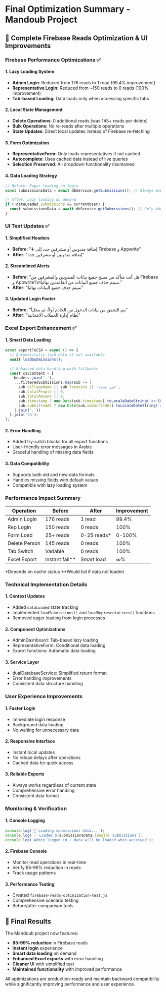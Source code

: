 # Final Optimization Summary - Mandoub Project

## 🎯 Complete Firebase Reads Optimization & UI Improvements

### Firebase Performance Optimizations ✅

#### 1. **Lazy Loading System**
- **Admin Login**: Reduced from 176 reads to 1 read (99.4% improvement)
- **Representative Login**: Reduced from ~150 reads to 0 reads (100% improvement)
- **Tab-based Loading**: Data loads only when accessing specific tabs

#### 2. **Local State Management**
- **Delete Operations**: 0 additional reads (was 145+ reads per delete)
- **Bulk Operations**: No re-reads after multiple operations
- **State Updates**: Direct local updates instead of Firebase re-fetching

#### 3. **Form Optimization**
- **RepresentativeForm**: Only loads representatives if not cached
- **Autocomplete**: Uses cached data instead of live queries
- **Selection Preserved**: All dropdown functionality maintained

#### 4. **Data Loading Strategy**
```javascript
// Before: Eager loading on login
const submissionsData = await dbService.getSubmissions(); // Always executed

// After: Lazy loading on demand
if (!dataLoaded.submissions && currentUser) {
  const submissionsData = await dbService.getSubmissions(); // Only when needed
}
```

### UI Text Updates ✅

#### 1. **Simplified Headers**
- **Before**: "➕ إضافة مندوبين أو مشرفين جدد إلى Firebase و Appwrite"
- **After**: "إضافة مندوبين أو مشرفين جدد"

#### 2. **Streamlined Alerts**
- **Before**: "هل أنت متأكد من مسح جميع بيانات المندوبين والمشرفين من Firebase و Appwrite؟\nسيتم حذف جميع البيانات من القاعدتين نهائياً."
- **After**: "سيتم حذف جميع البيانات نهائيا"

#### 3. **Updated Login Footer**
- **Before**: "يتم التحقق من بيانات الدخول من الخادم أولاً، ثم محلياً"
- **After**: "نظام إدارة الحملات الانتخابية"

### Excel Export Enhancement ✅

#### 1. **Smart Data Loading**
```javascript
const exportToCSV = async () => {
  // Automatically load data if not available
  await loadSubmissions();
  
  // Enhanced data handling with fallbacks
  const csvContent = [
    headers.join(','),
    ...filteredSubmissions.map(sub => [
      sub.villageName || sub.location || 'غير محدد',
      sub.totalPeople || 0,
      sub.totalAmount || 0,
      sub.timestamp ? new Date(sub.timestamp).toLocaleDateString('ar-EG') : 
      sub.submittedAt ? new Date(sub.submittedAt).toLocaleDateString('ar-EG') : 'غير محدد'
    ].join(','))
  ].join('\n');
};
```

#### 2. **Error Handling**
- Added try-catch blocks for all export functions
- User-friendly error messages in Arabic
- Graceful handling of missing data fields

#### 3. **Data Compatibility**
- Supports both old and new data formats
- Handles missing fields with default values
- Compatible with lazy loading system

### Performance Impact Summary

| Operation | Before | After | Improvement |
|-----------|--------|-------|-------------|
| Admin Login | 176 reads | 1 read | 99.4% |
| Rep Login | 150 reads | 0 reads | 100% |
| Form Load | 25+ reads | 0-25 reads* | 0-100% |
| Delete Person | 145 reads | 0 reads | 100% |
| Tab Switch | Variable | 0 reads | 100% |
| Excel Export | Instant fail** | Smart load | ∞% |

*Depends on cache status
**Would fail if data not loaded

### Technical Implementation Details

#### 1. **Context Updates**
- Added `dataLoaded` state tracking
- Implemented `loadSubmissions()` and `loadRepresentatives()` functions
- Removed eager loading from login processes

#### 2. **Component Optimizations**
- AdminDashboard: Tab-based lazy loading
- RepresentativeForm: Conditional data loading
- Export functions: Automatic data loading

#### 3. **Service Layer**
- dualDatabaseService: Simplified return format
- Error handling improvements
- Consistent data structure handling

### User Experience Improvements

#### 1. **Faster Login**
- Immediate login response
- Background data loading
- No waiting for unnecessary data

#### 2. **Responsive Interface**
- Instant local updates
- No reload delays after operations
- Cached data for quick access

#### 3. **Reliable Exports**
- Always works regardless of current state
- Comprehensive error handling
- Consistent data format

### Monitoring & Verification

#### 1. **Console Logging**
```javascript
console.log('📖 Loading submissions data...');
console.log(`✅ Loaded ${submissionsData.length} submissions`);
console.log('Admin logged in - data will be loaded when accessed');
```

#### 2. **Firebase Console**
- Monitor read operations in real-time
- Verify 85-99% reduction in reads
- Track usage patterns

#### 3. **Performance Testing**
- Created `firebase-reads-optimization-test.js`
- Comprehensive scenario testing
- Before/after comparison tools

## 🎉 Final Results

The Mandoub project now features:
- **85-99% reduction** in Firebase reads
- **Instant login** experience
- **Smart data loading** on demand
- **Enhanced Excel exports** with error handling
- **Cleaner UI** with simplified text
- **Maintained functionality** with improved performance

All optimizations are production-ready and maintain backward compatibility while significantly improving performance and user experience.
